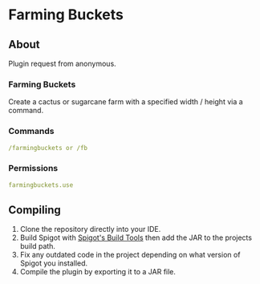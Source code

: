 # Farming Buckets

## About
Plugin request from anonymous.

### Farming Buckets
Create a cactus or sugarcane farm with a specified width / height via a command.

### Commands
```yml
/farmingbuckets or /fb
```

### Permissions
```yml
farmingbuckets.use
```

## Compiling
1. Clone the repository directly into your IDE.
2. Build Spigot with [Spigot's Build Tools](https://www.spigotmc.org/wiki/buildtools/) then add the JAR to the projects build path.
3. Fix any outdated code in the project depending on what version of Spigot you installed.
4. Compile the plugin by exporting it to a JAR file.
